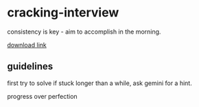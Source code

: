 # cracking-interview
consistency is key - aim to accomplish in the morning.

[download link](https://github.com/antontoha2tx/cracking-interview/releases)

## guidelines
first try to solve
if stuck longer than a while, ask gemini  for a hint.

progress over perfection
